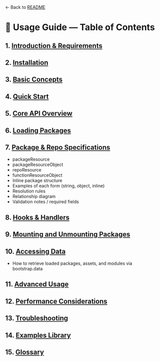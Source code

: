 ← Back to [README](../../README.md)

# 📘 Usage Guide — Table of Contents

## 1. [Introduction & Requirements](INTRODUCTION.md)

## 2. [Installation](INSTALLATION.md)

## 3. [Basic Concepts](BASIC_CONCEPTS.md)

## 4. [Quick Start](QUICK_START.md)

## 5. [Core API Overview](CORE_API_OVERVIEW.md)

## 6. [Loading Packages](LOADING_PACKAGES.md)

## 7. [Package & Repo Specifications](PACKAGE_SPECIFICATIONS.md)

* packageResource
* packageResourceObject
* repoResource
* functionResourceObject
* Inline package structure
* Examples of each form (string, object, inline)
* Resolution rules
* Relationship diagram
* Validation notes / required fields

## 8. [Hooks & Handlers](HOOKS_AND_HANDLERS.md)

## 9. [Mounting and Unmounting Packages](MOUNTING.md)

## 10. [Accessing Data](ACCESSING_DATA.md)
* How to retrieve loaded packages, assets, and modules via bootstrap.data

## 11. [Advanced Usage](ADVANCED_USAGE.md)

## 12. [Performance Considerations](PERFORMANCE.md)

## 13. [Troubleshooting](TROUBLESHOOTING.md)

## 14. [Examples Library](EXAMPLES_LIBRARY.md)

## 15. [Glossary](GLOSSARY.md)
